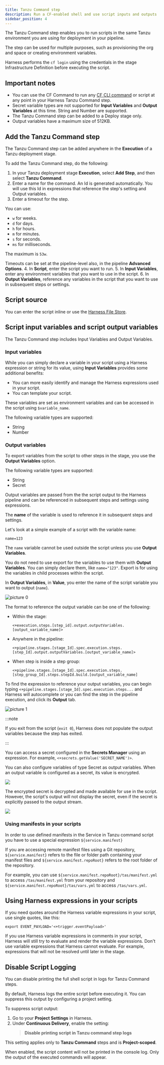 ```yaml
---
title: Tanzu Command step
description: Run a CF-enabled shell and use script inputs and outputs
sidebar_position: 4
---
```


The Tanzu Command step enables you to run scripts in the same Tanzu environment you are using for deployment in your pipeline.

The step can be used for multiple purposes, such as provisioning the org and space or creating environment variables.

Harness performs the `cf login` using the credentials in the stage Infrastructure Definition before executing the script.


## Important notes

- You can use the CF Command to run any [CF CLI command](https://cli.cloudfoundry.org/en-US/v6/) or script at any point in your Harness Tanzu Command step.
- Secret variable types are not supported for **Input Variables** and **Output Variables** at this time. String and Number are supported.
- The Tanzu Command step can be added to a Deploy stage only.
- Output variables have a maximum size of 512KB.

## Add the Tanzu Command step

The Tanzu Command step can be added anywhere in the **Execution** of a Tanzu deployment stage.

To add the Tanzu Command step, do the following:

1.  In your Tanzu deployment stage **Execution**, select **Add Step**, and then select **Tanzu Command**.
2.  Enter a name for the command. An Id is generated automatically. You will use this Id in expressions that reference the step's setting and Output variables.
3.  Enter a timeout for the step.

  You can use:
  
  - `w` for weeks.
  - `d` for days.
  - `h` for hours.
  - `m` for minutes.
  - `s` for seconds.
  - `ms` for milliseconds.
  
  The maximum is `53w`.
  
  Timeouts can be set at the pipeline-level also, in the pipeline **Advanced Options**.
4.  In **Script**, enter the script you want to run.
5.  In **Input Variables**, enter any environment variables that you want to use in the script.
6.  In **Output Variables**, reference any variables in the script that you want to use in subsequent steps or settings.


## Script source

You can enter the script inline or use the [Harness File Store](/docs/continuous-delivery/x-platform-cd-features/services/add-inline-manifests-using-file-store).

## Script input variables and script output variables

The Tanzu Command step includes Input Variables and Output Variables. 

### Input variables

While you can simply declare a variable in your script using a Harness expression or string for its value, using **Input Variables** provides some additional benefits:

- You can more easily identify and manage the Harness expressions used in your script.
- You can template your script.

These variables are set as environment variables and can be accessed in the script using `$variable_name`.

The following variable types are supported:

- String
- Number

### Output variables

To export variables from the script to other steps in the stage, you use the **Output Variables** option.

The following variable types are supported:

- String
- Secret

Output variables are passed from the the script output to the Harness pipeline and can be referenced in subsequent steps and settings using expressions.

The **name** of the variable is used to reference it in subsequent steps and settings.


Let's look at a simple example of a script with the variable name:

```
name=123
```

The `name` variable cannot be used outside the script unless you use **Output Variables**.

You do not need to use export for the variables to use them with **Output Variables**. You can simply declare them, like `name="123"`. Export is for using the variables in child processes within the script.

In **Output Variables**, in **Value**, you enter the name of the script variable you want to output (`name`).

![picture 0](static/6f6260d9bd24a28eb8c496626129149796a27ba3b4a1f9edd41bfda0ad5944d8.png)  

The format to reference the output variable can be one of the following:

- Within the stage:

  `<+execution.steps.[step_id].output.outputVariables.[output_variable_name]>`
- Anywhere in the pipeline:
  
  `<+pipeline.stages.[stage_Id].spec.execution.steps.[step_Id].output.outputVariables.[output_variable_name]>`
- When step is inside a step group:
  
  `<+pipeline.stages.[stage_Id].spec.execution.steps.[step_group_Id].steps.stepId.build.[output_variable_name]`

To find the expression to reference your output variables, you can begin typing `<+pipeline.stages.[stage_Id].spec.execution.steps...` and Harness will autocomplete or you can find the step in the pipeline execution, and click its **Output** tab.

![picture 1](static/81d68966ddb64d7a3c2f84008df38d459f70738f51db9f57a42fd182db1d9f33.png)  

:::note

If you exit from the script (`exit 0`), Harness does not populate the output variables because the step has exited.

:::

You can access a secret configured in the **Secrets Manager** using an expression. For example, `<+secrets.getValue('SECRET_NAME')>`.

You can also configure variables of type Secret as output variables. When an output variable is configured as a secret, its value is encrypted. 

![](static/tanzu-secrets-output-variable.png)

The encrypted secret is decrypted and made available for use in the script. However, the script's output will not display the secret, even if the secret is explicitly passed to the output stream.

![](static/output-variable-logs.png)

### Using manifests in your scripts

In order to use defined manifests in the Service in Tanzu command script you have to use a special expression `${service.manifest}`

If you are accessing remote manifest files using a Git repository, `${service.manifest}` refers to the file or folder path containing your manifest files and `${service.manifest.repoRoot}` refers to the root folder of the repository.

For example, you can use `${service.manifest.repoRoot}/tas/manifest.yml` to access `/tas/manifest.yml` from your repository and `${service.manifest.repoRoot}/tas/vars.yml` to access `/tas/vars.yml`.

## Using Harness expressions in your scripts

If you need quotes around the Harness variable expressions in your script, use single quotes, like this:

```
export EVENT_PAYLOAD='<+trigger.eventPayload>'
```

If you use Harness variable expressions in comments in your script, Harness will still try to evaluate and render the variable expressions. Don't use variable expressions that Harness cannot evaluate. For example, expressions that will not be resolved until later in the stage.

## Disable Script Logging

You can disable printing the full shell script in logs for Tanzu Command steps.

By default, Harness logs the entire script before executing it. You can suppress this output by configuring a project setting.

To suppress script output:

1. Go to your **Project Settings** in Harness.
2. Under **Continuous Delivery**, enable the setting:  
   > **Disable printing script in Tanzu command step logs**

This setting applies only to **Tanzu Command** steps and is **Project-scoped**.

When enabled, the script content will not be printed in the console log. Only the output of the executed commands will appear.
